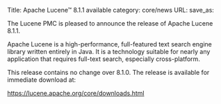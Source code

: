 Title: Apache Lucene™ 8.1.1 available
category: core/news
URL: 
save_as: 

The Lucene PMC is pleased to announce the release of Apache Lucene 8.1.1.

Apache Lucene is a high-performance, full-featured text search engine library written entirely in Java. It is a technology suitable for nearly any application that requires full-text search, especially cross-platform.

This release contains no change over 8.1.0. The release is available for immediate download at:

  <https://lucene.apache.org/core/downloads.html>

